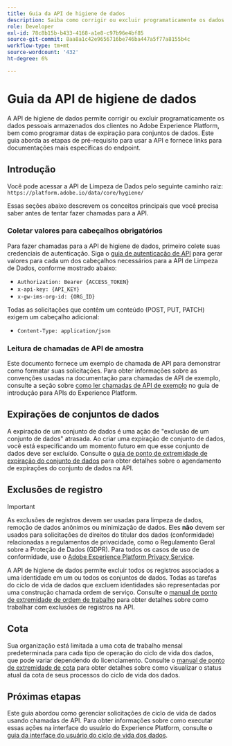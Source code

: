 ```yaml
---
title: Guia da API de higiene de dados
description: Saiba como corrigir ou excluir programaticamente os dados pessoais armazenados dos clientes no Adobe Experience Platform.
role: Developer
exl-id: 78c8b15b-b433-4168-a1e8-c97b96e4bf85
source-git-commit: 8aa8a1c42e9656716be746ba447a5f77a8155b4c
workflow-type: tm+mt
source-wordcount: '432'
ht-degree: 6%

---
```


# Guia da API de higiene de dados

A API de higiene de dados permite corrigir ou excluir programaticamente os dados pessoais armazenados dos clientes no Adobe Experience Platform, bem como programar datas de expiração para conjuntos de dados. Este guia aborda as etapas de pré-requisito para usar a API e fornece links para documentações mais específicas do endpoint.

## Introdução

Você pode acessar a API de Limpeza de Dados pelo seguinte caminho raiz: `https://platform.adobe.io/data/core/hygiene/`

Essas seções abaixo descrevem os conceitos principais que você precisa saber antes de tentar fazer chamadas para a API.

### Coletar valores para cabeçalhos obrigatórios

Para fazer chamadas para a API de higiene de dados, primeiro colete suas credenciais de autenticação. Siga o [guia de autenticação de API](../../landing/api-authentication.md) para gerar valores para cada um dos cabeçalhos necessários para a API de Limpeza de Dados, conforme mostrado abaixo:

* `Authorization: Bearer {ACCESS_TOKEN}`
* `x-api-key: {API_KEY}`
* `x-gw-ims-org-id: {ORG_ID}`

Todas as solicitações que contêm um conteúdo (POST, PUT, PATCH) exigem um cabeçalho adicional:

* `Content-Type: application/json`

### Leitura de chamadas de API de amostra

Este documento fornece um exemplo de chamada de API para demonstrar como formatar suas solicitações. Para obter informações sobre as convenções usadas na documentação para chamadas de API de exemplo, consulte a seção sobre [como ler chamadas de API de exemplo](../../landing/api-guide.md#sample-api) no guia de introdução para APIs do Experience Platform.

## Expirações de conjuntos de dados

A expiração de um conjunto de dados é uma ação de &quot;exclusão de um conjunto de dados&quot; atrasada. Ao criar uma expiração de conjunto de dados, você está especificando um momento futuro em que esse conjunto de dados deve ser excluído. Consulte o [guia de ponto de extremidade de expiração do conjunto de dados](./dataset-expiration.md) para obter detalhes sobre o agendamento de expirações do conjunto de dados na API.

## Exclusões de registro

>[!IMPORTANT]
>
>As exclusões de registros devem ser usadas para limpeza de dados, remoção de dados anônimos ou minimização de dados. Eles **não** devem ser usados para solicitações de direitos do titular dos dados (conformidade) relacionadas a regulamentos de privacidade, como o Regulamento Geral sobre a Proteção de Dados (GDPR). Para todos os casos de uso de conformidade, use o [Adobe Experience Platform Privacy Service](../../privacy-service/home.md).

A API de higiene de dados permite excluir todos os registros associados a uma identidade em um ou todos os conjuntos de dados. Todas as tarefas do ciclo de vida de dados que excluem identidades são representadas por uma construção chamada ordem de serviço. Consulte o [manual de ponto de extremidade de ordem de trabalho](./workorder.md) para obter detalhes sobre como trabalhar com exclusões de registros na API.

## Cota

Sua organização está limitada a uma cota de trabalho mensal predeterminada para cada tipo de operação do ciclo de vida dos dados, que pode variar dependendo do licenciamento. Consulte o [manual de ponto de extremidade de cota](./quota.md) para obter detalhes sobre como visualizar o status atual da cota de seus processos do ciclo de vida dos dados.

## Próximas etapas

Este guia abordou como gerenciar solicitações de ciclo de vida de dados usando chamadas de API. Para obter informações sobre como executar essas ações na interface do usuário do Experience Platform, consulte o [guia da interface do usuário do ciclo de vida dos dados](../ui/overview.md).
